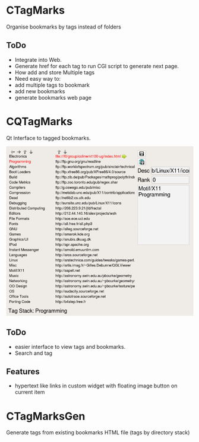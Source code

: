 # CTagMarks #
Organise bookmarks by tags instead of folders

## ToDo ##
 + Integrate into Web.
 + Generate href for each tag to run CGI script to generate next page.
 + How add and store Multiple tags
 + Need easy way to:
 +   add multiple tags to bookmark
 +   add new bookmarks
 +   generate bookmarks web page

# CQTagMarks #
Qt Interface to tagged bookmarks.

![tagmarks](CQTagMarks.png "Tagged Bookmarks Editor")

## ToDo ##
 + easier interface to view tags and bookmarks.
 + Search and tag

## Features ##
 + hypertext like links in custom widget with floating image button on current item

# CTagMarksGen #
Generate tags from existing bookmarks HTML file (tags by directory stack)
